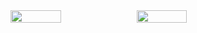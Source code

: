 <div style="
display : flex;
flex-direction : row;
">
  <img src="https://qph.cf2.quoracdn.net/main-qimg-7751f88e41cb49a8c09da4c40e316e98" style="width: 40%;"/>
  <img src="https://64.media.tumblr.com/bf921f78fc670490082574fc39832158/cd998a0d09ffe3c4-3e/s1280x1920/61584e57cb522285bfb2e116635b09057d752f62.jpg" style="width:40%; height:45%;"/>
</div>
